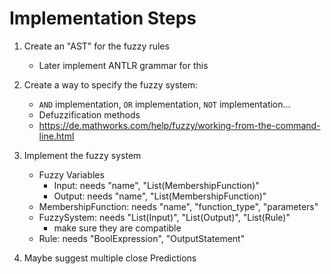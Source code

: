 # Implementation Steps

1. Create an "AST" for the fuzzy rules
   + Later implement ANTLR grammar for this

2. Create a way to specify the fuzzy system:
   + `AND` implementation, `OR` implementation, `NOT` implementation...
   + Defuzzification methods
   + <https://de.mathworks.com/help/fuzzy/working-from-the-command-line.html>

3. Implement the fuzzy system
   + Fuzzy Variables
     + Input: needs "name", "List(MembershipFunction)"
     + Output: needs "name", "List(MembershipFunction)"
   + MembershipFunction: needs "name", "function_type", "parameters"
   + FuzzySystem: needs "List(Input)", "List(Output)", "List(Rule)"
     + make sure they are compatible
   + Rule: needs "BoolExpression", "OutputStatement"

4. Maybe suggest multiple close Predictions

